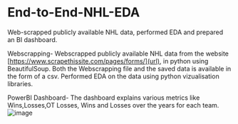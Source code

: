 # End-to-End-NHL-EDA
Web-scrapped publicly available NHL data, performed EDA and prepared an BI dashboard. 

Webscrapping-
Webscrapped publicly available NHL data from the website [https://www.scrapethissite.com/pages/forms/](url), in python using BeautifulSoup.
Both the Webscrapping file and the saved data is available in the form of a csv.
Performed EDA on the data using python vizualisation libraries.

PowerBI Dashboard-
The dashboard explains various metrics like Wins,Losses,OT Losses, Wins and Losses over the years for each team.
![image](https://github.com/rohit04026/End-to-End-NHL-EDA/assets/151951133/d26cde93-3e43-486f-9536-1950430bd2ba)

